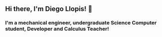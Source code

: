 ## Hi there, I'm Diego Llopis! 👋

### I'm a mechanical engineer, undergraduate Science Computer student, Developer and Calculus Teacher!

<!--
**diegollopis/diegollopis** is a ✨ _special_ ✨ repository because its `README.md` (this file) appears on your GitHub profile.

Here are some ideas to get you started:

- 🔭 I’m currently working on to become an iOS Developer :iphone:
- 🌱 I’m currently learning ...
- 👯 I’m looking to collaborate on w
- 🤔 I’m looking for help with ...
- 💬 Ask me about ...
- 📫 How to reach me: ...
- 😄 Pronouns: ...
- ⚡ Fun fact: ...

